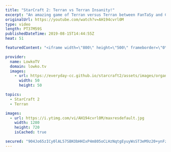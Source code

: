 ```yaml
---
title: "StarCraft 2: Terran vs Terran Insanity!"
excerpt: "An amazing game of Terran versus Terran between FanTaSy and Cure. I think this is my favourite game of TvT I've seen this year. It's really good. This match was played as part of the WardiTV Summer Championships and displays everything from Cheese to Battlecruisers.  Get more videos & support my work:"
originalUrl: https://youtube.com/watch?v=AH194cvrl0M
type: video
length: PT37M59S
publishedDateTime: 2019-08-15T14:44:55Z
heat: 51

featuredContent: "<iframe width=\"800\" height=\"500\" frameborder=\"0\" src=\"https://www.youtube.com/embed/AH194cvrl0M\" allow=\"accelerometer; autoplay; encrypted-media; gyroscope; picture-in-picture\" allowfullscreen></iframe>"

provider:
  name: LowkoTV
  domain: lowko.tv
  images:
    - url: https://everyday-cc.github.io/starcraft2/assets/images/organizations/lowko.tv-50x50.jpg
      width: 50
      height: 50

topics:
  - StarCraft 2
  - Terran

images:
  - url: https://i.ytimg.com/vi/AH194cvrl0M/maxresdefault.jpg
    width: 1280
    height: 720
    isCached: true

secured: "904Jo65zICy0lAL57SBKObHHIxP4m805oCLHzNqtgEyuyWsST3eM9z20+ynFziz/sT+MCpULDtoM0wt5YmQViJphnrSVfE7U97utoEb3NNEj+KfRfAq7TLuEWNgAbNKi7rX3qTdXNhrgAK2+CJ3Vu5Z4Uwjzp5BmbiUZNcs3H2TKpIXc3B3HnJleHUX+777eK0YyzNbIG84tKAgv7YuuIh96AByLB+wcceCErE2fJFFGqsL769PXE16uJU9m/oNHNsp1ECI/LfsYMcxiY2JZMMierLwR1e/ww6XW3nsOge7fVqUSwmRmXq0UYbiQd/eHTpFl52H1oNEJv3p+Wc1bLakzB8SfMWV4RBOx0uwvWBHVHZT4KaSHI1KyrkKlM3gfTS9uERQB2d/wkiCuUvsJfKCmyrHZAZzk968utNKn2BdkFqpVw/6mp34VB9uX+Y5T;H+Mf/Dk3378leKHq9z0x7A=="
---
```


